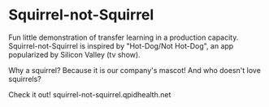 # Squirrel-not-Squirrel

Fun little demonstration of transfer learning in a production capacity. Squirrel-not-Squirrel is inspired by "Hot-Dog/Not Hot-Dog", an app popularized by Silicon Valley (tv show).

Why a squirrel? Because it is our company's mascot! And who doesn't love squirrels?

Check it out! squirrel-not-squirrel.qpidhealth.net
